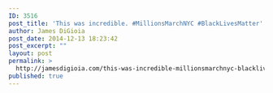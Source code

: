 ```yaml
---
ID: 3516
post_title: 'This was incredible. #MillionsMarchNYC #BlackLivesMatter'
author: James DiGioia
post_date: 2014-12-13 18:23:42
post_excerpt: ""
layout: post
permalink: >
  http://jamesdigioia.com/this-was-incredible-millionsmarchnyc-blacklivesmatter/
published: true
---
```

